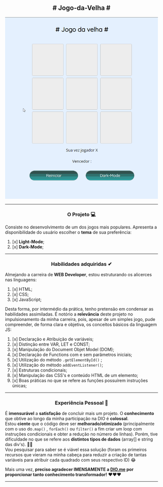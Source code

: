 <div align='center'> <h2># Jogo-da-Velha # </h2> </div>

![](https://github.com/MariliaMSiqueira/Jogo-da-Velha/blob/master/_assets/img/layout-game.gif) 

---
<div align='center'><h3>O Projeto 💻</h3></div>



Consiste no desenvolvimento de um dos jogos mais populares. Apresenta a disponibilidade do usuário escolher o **tema** de sua preferência:

 1. [x] **Light-Mode**;
 2. [x] **Dark-Mode**;
 
 ---
<div align='center'><h3>Habilidades adquiridas ✔</h3></div>
 
Almejando a carreira de **WEB Developer**, estou estruturando os alicerces nas linguagens:
 1. [x] HTML;
1. [x] CSS;
2. [x] JavaScript;

Desta forma, por intermédio da prática, tenho pretensão em condensar as habilidades assimiladas. É notório a **relevância** deste projeto no impulsionamento da minha carreira, pois, apesar de um simples jogo, pude compreender, de forma clara e objetiva, os conceitos básicos da linguagem JS:
 1. [x] Declaração e Atribuição de variáveis;
 2. [x] Distinção entre VAR, LET e CONST;
 3. [x] Manipulação do Document Objet Model (DOM);
 4. [x] Declaração de Functions com e sem parâmetros iniciais;
 5. [x] Utilização do método `.getElementById()` ;
 6. [x] Utilização do método `addEventListener()`;
3. [x] Estruturas condicionais;
4. [x] Manipulação das CSS's e conteúdo HTML de um elemento;
5. [x] Boas práticas no que se refere as funções possuírem instruções únicas;

---

<div align='center'><h3>Experiência Pessoal 🤩</h3></div>

É **imensurável** a **satisfação** de concluir mais um projeto. O **conhecimento** que obtive ao longo da minha participação na DIO é **colossal**. <br>
Estou **ciente** que o código deve ser **melhorado/otimizado** (principalmente com o uso do`.map()` , `forEach()` ou `filter()`  a fim criar um loop com instruções condicionais e obter a redução no número de linhas). Porém, tive dificuldade no que se refere aos **distintos tipos de dados** (array[] e string das div's). 🤔😕 <br>
Vou pesquisar para saber se é viável essa solução (foram os primeiros recursos que vieram na minha cabeça para reduzir a criação de tantas variáveis para atribuir cada quadrado com seus respectivo ID) 😂

Mais uma vez, **preciso agradecer IMENSAMENTE a [DIO.me](https://web.dio.me/sign-in) por proporcionar tanto conhecimento transformador!** ❤❤❤

---
